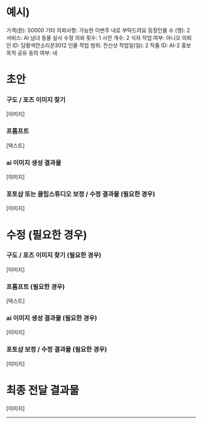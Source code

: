 # 예시)

가격(원): 50000
기타 의뢰사항: 가능한 이번주 내로 부탁드려요
등장인물 수 (명): 2
서비스: AI 남녀 동물 실사
수정 의뢰 횟수: 1
시안 개수: 2
식자 작업 여부: 아니오
의뢰인 ID: 담황색잔소리꾼3012
인물 작업 범위: 전신샷
작업일(일): 2
작품 ID: AI-2
홍보 목적 공유 동의 여부: 네

# 초안

### 구도 / 포즈 이미지 찾기

[이미지]

### 프롬프트

[텍스트]

### ai 이미지 생성 결과물

[이미지]

### 포토샵 또는 클립스튜디오 보정 / 수정 결과물 (필요한 경우)

[이미지]

# 수정 (필요한 경우)

### 구도 / 포즈 이미지 찾기 (필요한 경우)

[이미지]

### 프롬프트 (필요한 경우)

[텍스트]

### ai 이미지 생성 결과물 (필요한 경우)

[이미지]

### 포토샵 보정 / 수정 결과물 (필요한 경우)

[이미지]

# 최종 전달 결과물

[이미지]

---